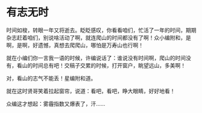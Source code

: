 # 有志无时

时间如梭，转眼一年又将逝去。眨眨感叹，你看看咱们，忙活了一年的时间，期期杂志赶着咱们，别说啥活动了啊，就连爬山的时间都没有了啊！众小编附和，是啊，是啊，好遗憾，真想去爬爬山，哪怕是万寿山也行啊！ 

就在小编们你一言我一语的时候，许编说话了：谁说没有时间啊，爬山的时间没有，看山的时间总有吧！交稿子交累的时候，打开窗户，眺望远山，多美啊！ 

对，看山的志气不能丢！星编附和道。 

就在这时贤哥笑着拉起窗帘，说道：看吧，看吧，睁大眼睛，好好地看！ 

众编这才想起：雾霾指数又爆表了，汗……